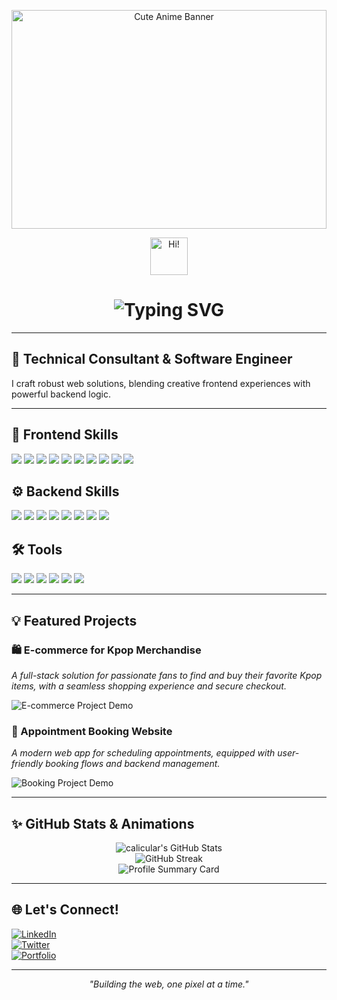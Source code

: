 <!-- Banner Image (replace with your own if desired) -->
<p align="center">
  <img src="https://github.com/calicular/calicular/blob/main/anime-cityscape-sunset.jpg?raw=true" alt="Cute Anime Banner" width="100%" height="350px" />
</p>

<!-- Animated Intro -->
<p align="center">
  <img src="https://media.giphy.com/media/hvRJCLFzcasrR4ia7z/giphy.gif" width="60px" alt="Hi!" />
</p>
<h1 align="center">
  <img src="https://readme-typing-svg.demolab.com?font=Fira+Code&size=36&pause=1000&center=true&vCenter=true&width=700&lines=Technical+Consultant+%26+Software+Engineer" alt="Typing SVG" />
</h1>

---

## 🚀 Technical Consultant & Software Engineer

I craft robust web solutions, blending creative frontend experiences with powerful backend logic.

---

## 🎨 Frontend Skills
<p>
  <img src="https://img.shields.io/badge/HTML5-E34F26?logo=html5&logoColor=white" />
  <img src="https://img.shields.io/badge/CSS3-1572B6?logo=css3&logoColor=white" />
  <img src="https://img.shields.io/badge/JavaScript-ES6+-F7DF1E?logo=javascript&logoColor=black" />
  <img src="https://img.shields.io/badge/React-20232A?logo=react&logoColor=61DAFB" />
  <img src="https://img.shields.io/badge/Vue.js-35495E?logo=vue.js&logoColor=4FC08D" />
  <img src="https://img.shields.io/badge/Bootstrap-7952B3?logo=bootstrap&logoColor=white" />
  <img src="https://img.shields.io/badge/Tailwind_CSS-38B2AC?logo=tailwind-css&logoColor=white" />
  <img src="https://img.shields.io/badge/REST_API-0052CC?logo=fastapi&logoColor=white" />
  <img src="https://img.shields.io/badge/Git-F05032?logo=git&logoColor=white" />
  <img src="https://img.shields.io/badge/GitHub-181717?logo=github&logoColor=white" />
</p>

## ⚙️ Backend Skills
<p>
  <img src="https://img.shields.io/badge/PHP-777BB4?logo=php&logoColor=white" />
  <img src="https://img.shields.io/badge/Apache-D22128?logo=apache&logoColor=white" />
  <img src="https://img.shields.io/badge/MySQL-4479A1?logo=mysql&logoColor=white" />
  <img src="https://img.shields.io/badge/Node.js-339933?logo=node.js&logoColor=white" />
  <img src="https://img.shields.io/badge/MongoDB-47A248?logo=mongodb&logoColor=white" />
  <img src="https://img.shields.io/badge/RESTful_API-0052CC?logo=fastapi&logoColor=white" />
  <img src="https://img.shields.io/badge/JWT-000000?logo=json-web-tokens&logoColor=white" />
  <img src="https://img.shields.io/badge/Sessions-4EABCD?logo=express&logoColor=white" />
</p>

## 🛠️ Tools
<p>
  <img src="https://img.shields.io/badge/XAMPP-FB7A24?logo=xampp&logoColor=white" />
  <img src="https://img.shields.io/badge/MongoDB_Atlas-47A248?logo=mongodb&logoColor=white" />
  <img src="https://img.shields.io/badge/Compass-47A248?logo=mongodb&logoColor=white" />
  <img src="https://img.shields.io/badge/Postman-FF6C37?logo=postman&logoColor=white" />
  <img src="https://img.shields.io/badge/Git-F05032?logo=git&logoColor=white" />
  <img src="https://img.shields.io/badge/GitHub-181717?logo=github&logoColor=white" />
</p>

---

## 💡 Featured Projects

### 🛍️ E-commerce for Kpop Merchandise
*A full-stack solution for passionate fans to find and buy their favorite Kpop items, with a seamless shopping experience and secure checkout.*

![E-commerce Project Demo](https://placehold.co/600x200?text=Project+Demo+Image) <!-- Replace with your own project image -->

### 📅 Appointment Booking Website
*A modern web app for scheduling appointments, equipped with user-friendly booking flows and backend management.*

![Booking Project Demo](https://placehold.co/600x200?text=Project+Demo+Image) <!-- Replace with your own project image -->

---

## ✨ GitHub Stats & Animations

<p align="center">
  <img src="https://github-readme-stats.vercel.app/api?username=calicular&show_icons=true&theme=radical" alt="calicular's GitHub Stats" />
  <br/>
  <img src="https://github-readme-streak-stats.herokuapp.com?user=calicular&theme=radical" alt="GitHub Streak" />
  <br/>
  <img src="https://github-profile-summary-cards.vercel.app/api/cards/profile-details?username=calicular&theme=radical" alt="Profile Summary Card" />
</p>

---

## 🌐 Let's Connect!
<!-- Add your social links below (e.g. LinkedIn, Twitter, Portfolio, Email) -->
[![LinkedIn](https://img.shields.io/badge/-LinkedIn-0A66C2?logo=linkedin&logoColor=white)](https://linkedin.com/)  
[![Twitter](https://img.shields.io/badge/-Twitter-1DA1F2?logo=twitter&logoColor=white)](https://twitter.com/)  
[![Portfolio](https://img.shields.io/badge/-Portfolio-000?logo=firefox-browser&logoColor=white)](https://yourwebsite.com/)  

---

<!-- Fun fact or motto (optional) -->
<p align="center"><i>"Building the web, one pixel at a time."</i></p>

